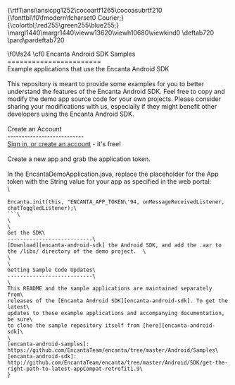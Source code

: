 {\rtf1\ansi\ansicpg1252\cocoartf1265\cocoasubrtf210
{\fonttbl\f0\fmodern\fcharset0 Courier;}
{\colortbl;\red255\green255\blue255;}
\margl1440\margr1440\vieww13620\viewh10680\viewkind0
\deftab720
\pard\pardeftab720

\f0\fs24 \cf0 Encanta Android SDK Samples\
=======================\
Example applications that use the Encanta Android SDK\
\
This repository is meant to provide some examples for you to better understand the features of the Encanta Android SDK. Feel free to copy and modify the demo app source code for your own projects. Please consider sharing your modifications with us, especially if they might benefit other developers using the Encanta Android SDK.\
\
Create an Account\
---------------------------\
[Sign in, or create an account](http://app.getencanta.com/signin) - it's free!\
\
Create a new app and grab the application token.\
\
In the EncantaDemoApplication.java, replace the placeholder for the App token with the String value for your app as specified in the web portal:\
\
```\
Encanta.init(this, "ENCANTA_APP_TOKEN\'94, onMessageReceivedListener, chatToggledListener);\
```\
\
\
Get the SDK\
---------------------------\
[Download][encanta-android-sdk] the Android SDK, and add the .aar to the /libs/ directory of the demo project.  \
\
\
Getting Sample Code Updates\
---------------------------\
\
This README and the sample applications are maintained separately from\
releases of the [Encanta Android SDK][encanta-android-sdk]. To get the latest\
updates to these example applications and accompanying documentation, be sure\
to clone the sample repository itself from [here][encanta-android-sdk]\
\
[encanta-android-samples]: https://github.com/EncantaTeam/encanta/tree/master/Android/Samples\
[encanta-android-sdk]: http://github.com/EncantaTeam/encanta/tree/master/Android/SDK/get-the-right-path-to-latest-appCompat-retrofit1.9\
}